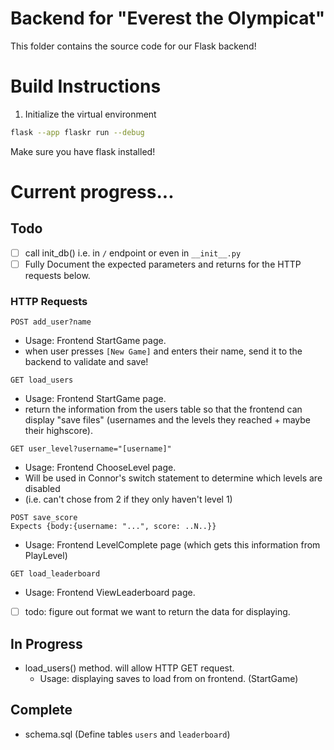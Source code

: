 # Backend for "Everest the Olympicat"
This folder contains the source code for our Flask backend!

# Build Instructions
1. Initialize the virtual environment
```bash
flask --app flaskr run --debug
```
Make sure you have flask installed!


# Current progress...

## Todo
- [ ] call init_db() i.e. in `/` endpoint or even in `__init__.py`
- [ ] Fully Document the expected parameters and returns for the HTTP requests below.

### __HTTP Requests__

```
POST add_user?name
```
- Usage: Frontend StartGame page.
- when user presses `[New Game]` and enters their name, send it to the backend to validate and save!

```
GET load_users
```
- Usage: Frontend StartGame page.
- return the information from the users table so that the frontend can display "save files" (usernames and the levels they reached + maybe their highscore). 

```
GET user_level?username="[username]"
```
- Usage: Frontend ChooseLevel page.
- Will be used in Connor's switch statement to determine which levels are disabled
- (i.e. can't chose from 2 if they only haven't level 1)

```
POST save_score
Expects {body:{username: "...", score: ..N..}}
```
- Usage: Frontend LevelComplete page (which gets this information from PlayLevel)

```
GET load_leaderboard
```
- Usage: Frontend ViewLeaderboard page.
- [ ] todo: figure out format we want to return the data for displaying.


## In Progress
- load_users() method. will allow HTTP GET request.
  - Usage: displaying saves to load from on frontend. (StartGame)
 

## Complete
- schema.sql (Define tables `users` and `leaderboard`)
